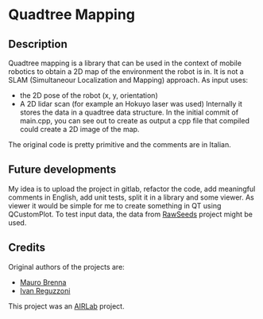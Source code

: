 # Quadtree Mapping

## Description

Quadtree mapping is a library that can be used in the context of mobile robotics to obtain a 2D map of the environment the robot is in.
It is not a SLAM (Simultaneour Localization and Mapping) approach.
As input uses:
- the 2D pose of the robot (x, y, orientation)
- A 2D lidar scan (for example an Hokuyo laser was used)
Internally it stores the data in a quadtree data structure.
In the initial commit of main.cpp, you can see out to create as output a cpp file that compiled could create a 2D image of the map.

The original code is pretty primitive and the comments are in Italian.

## Future developments

My idea is to upload the project in gitlab, refactor the code, add meaningful comments in English, add unit tests, split it in a library and some viewer.
As viewer it would be simple for me to create something in QT using QCustomPlot.
To test input data, the data from [RawSeeds](http://www.rawseeds.org/home/) project might be used.

## Credits

Original authors of the projects are:
- [Mauro Brenna](https://www.linkedin.com/in/maurobrenna/)
- [Ivan Reguzzoni](https://www.linkedin.com/in/ivan-reguzzoni-2051438a/)

This project was an [AIRLab](http://airwiki.ws.dei.polimi.it/index.php/2D_Mapping_Using_a_Quadtree_Data_Structure) project.
